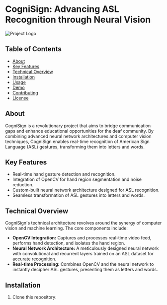 # CogniSign: Advancing ASL Recognition through Neural Vision

![Project Logo](project_logo.png) <!-- Add your project logo -->

## Table of Contents

- [About](#about)
- [Key Features](#key-features)
- [Technical Overview](#technical-overview)
- [Installation](#installation)
- [Usage](#usage)
- [Demo](#demo)
- [Contributing](#contributing)
- [License](#license)

## About

CogniSign is a revolutionary project that aims to bridge communication gaps and enhance educational opportunities for the deaf community. By combining advanced neural network architectures and computer vision techniques, CogniSign enables real-time recognition of American Sign Language (ASL) gestures, transforming them into letters and words.

## Key Features

- Real-time hand gesture detection and recognition.
- Integration of OpenCV for hand region segmentation and noise reduction.
- Custom-built neural network architecture designed for ASL recognition.
- Seamless transformation of ASL gestures into letters and words.

## Technical Overview

CogniSign's technical architecture revolves around the synergy of computer vision and machine learning. The core components include:

- **OpenCV Integration:** Captures and processes real-time video feed, performs hand detection, and isolates the hand region.
- **Neural Network Architecture:** A meticulously designed neural network with convolutional and recurrent layers trained on an ASL dataset for accurate recognition.
- **Real-time Processing:** Combines OpenCV and the neural network to instantly decipher ASL gestures, presenting them as letters and words.

## Installation

1. Clone this repository:
   ```bashhttps://github.com/Meko6701/HT6.git 
